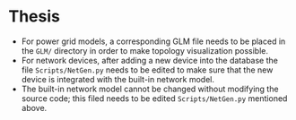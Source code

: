 # Thesis
* For power grid models, a corresponding GLM file needs to be placed
  in the `GLM/` directory in order to make topology visualization
  possible.
* For network devices, after adding a new device into the database the
  file `Scripts/NetGen.py` needs to be edited to make sure that the
  new device is integrated with the built-in network model.
* The built-in network model cannot be changed without modifying the
  source code; this filed needs to be edited
  `Scripts/NetGen.py` mentioned above.
